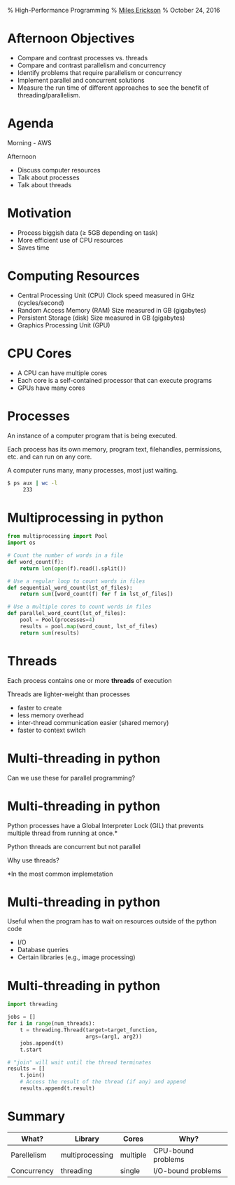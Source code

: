 % High-Performance Programming
% [Miles Erickson](miles.erickson@galvanize.com)
% October 24, 2016

# Afternoon Objectives

* Compare and contrast processes vs. threads
* Compare and contrast parallelism and concurrency
* Identify problems that require parallelism or concurrency
* Implement parallel and concurrent solutions
* Measure the run time of different approaches to see the benefit of threading/parallelism.

# Agenda

Morning - AWS

Afternoon

 * Discuss computer resources
 * Talk about processes
 * Talk about threads

# Motivation

 * Process biggish data ($\ge$ 5GB depending on task)
 * More efficient use of CPU resources
 * Saves time

# Computing Resources

 * Central Processing Unit (CPU)
 Clock speed measured in GHz (cycles/second)
 * Random Access Memory (RAM)
   Size measured in GB (gigabytes)
 * Persistent Storage (disk)
   Size measured in GB (gigabytes)
 * Graphics Processing Unit (GPU)

# CPU Cores

 * A CPU can have multiple cores
 * Each core is a self-contained processor that can execute programs
 * GPUs have many cores

# Processes
An instance of a computer program that is being executed.

Each process has its own memory, program text, filehandles, permissions, etc. and can run on any core.

A computer runs many, many processes, most just waiting.

```bash
$ ps aux | wc -l
     233
```

# Multiprocessing in python

```python
from multiprocessing import Pool
import os

# Count the number of words in a file
def word_count(f):
    return len(open(f).read().split())

# Use a regular loop to count words in files
def sequential_word_count(lst_of_files):
    return sum([word_count(f) for f in lst_of_files])

# Use a multiple cores to count words in files
def parallel_word_count(lst_of_files):
    pool = Pool(processes=4)
    results = pool.map(word_count, lst_of_files)
    return sum(results)
```

# Threads

Each process contains one or more **threads** of execution

Threads are lighter-weight than processes

 * faster to create
 * less memory overhead
 * inter-thread communication easier (shared memory)
 * faster to context switch


# Multi-threading in python

Can we use these for parallel programming?

# Multi-threading in python

Python processes have a Global Interpreter Lock (GIL) that prevents multiple thread from running at once.*

Python threads are concurrent but not parallel

Why use threads?

*In the most common implemetation

# Multi-threading in python

Useful when the program has to wait on resources outside of the python code

 * I/O
 * Database queries
 * Certain libraries (e.g., image processing)

# Multi-threading in python

```python
import threading

jobs = []
for i in range(num_threads):
    t = threading.Thread(target=target_function,
                         args=(arg1, arg2))
    jobs.append(t)
    t.start

# "join" will wait until the thread terminates
results = []
    t.join()
    # Access the result of the thread (if any) and append
    results.append(t.result)
```

# Summary

What?       | Library         | Cores    | Why?
------------|-----------------|----------|----------
Parellelism | multiprocessing |multiple  | CPU-bound problems
Concurrency | threading       |single    | I/O-bound problems


